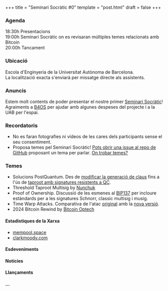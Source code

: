 +++
title = "Seminari Socràtic #0"
template = "post.html"
draft = false
+++

### Agenda
18:30h Presentacions\
19:00h Seminari Socràtic on es revisaran múltiples temes relacionats amb Bitcoin\
20:00h Tancament

### Ubicació
Escola d'Enginyeria de la Universitat Autònoma de Barcelona.\
La localització exacta s'enviarà per missatge directe als assistents.

### Anuncis
Estem molt contents de poder presentar el nostre primer [Seminari Socràtic](/about)!\
Agraiments a [B4OS](https://www.libreriadesatoshi.com/b4os) per ajudar amb algunes despeses del projecte i a la UAB per l'espai.

### Recordatoris
- No es faran fotografies ni vídeos de les cares dels participants sense el seu consentiment.
- Proposa temes pel Seminari Socràtic! [Pots obrir una issue al repo de GitHub](https://github.com/Bit-Devs-Barcelona/bit-devs-barcelona.github.io/issues) proposant un tema per parlar. [On trobar temes?](/about/find-topics/)

### Temes
- Solucions PostQuantum. Des de [modificar la generació de claus](https://conduition.io/cryptography/quantum-hbs/) fins a l'ús de [taproot amb signatures resistents a QC](https://groups.google.com/g/bitcoindev/c/8O857bRSVV8).
- Threshold Taproot Multisig by [Nunchuk](https://nunchuk.io/blog/taproot-multisig)
- Proof of Ownership. Discussió de les esmenes al [BIP137](https://github.com/bitcoin/bips/blob/master/bip-0137.mediawiki) per incloure estàndards per a les signatures Schnorr, classic multisig i musig.
- Time Warp Attacks. Comparativa de l'atac [original](https://bitcoinops.org/en/topics/time-warp/) amb la [nova versió](https://bitcoinops.org/en/newsletters/2024/08/16/#new-time-warp-vulnerability-in-testnet4).
- 2024 Bitcoin Rewind by [Bitcoin Optech](https://bitcoinops.org/en/newsletters/2024/12/20/)

#### Estadistiques de la Xarxa
- [mempool.space](https://mempool.space/)
- [clarkmoody.com](https://bitcoin.clarkmoody.com/dashboard/)

#### Esdeveniments

#### Notícies

#### Llançaments

#### ...
